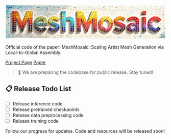 <p align="center">
  <img src="assets/title.png" alt="MeshMosaic">
</p>
Official code of the paper: MeshMosaic: Scaling Artist Mesh Generation via Local-to-Global Assembly.

[Project Page](https://xrvitd.github.io/MeshMosaic/index.html) [Paper](#)

> 🚀 We are preparing the codebase for public release. Stay tuned!

## 📋 Release Todo List

- [ ] Release inference code
- [ ] Release pretrained checkpoints
- [ ] Release data preprocessing code
- [ ] Release training code

Follow our progress for updates. Code and resources will be released soon!
